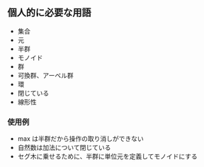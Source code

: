 ## 個人的に必要な用語

- 集合
- 元
- 半群
- モノイド
- 群
- 可換群、アーベル群
- 環
- 閉じている
- 線形性

### 使用例

- max は半群だから操作の取り消しができない
- 自然数は加法について閉じている
- セグ木に乗せるために、半群に単位元を定義してモノイドにする

